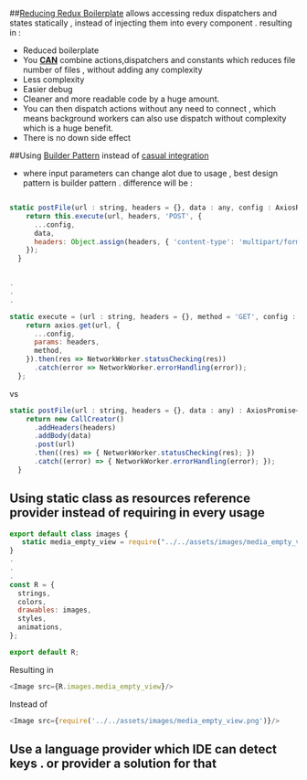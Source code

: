 ##[Reducing Redux Boilerplate](https://redux.js.org/recipes/reducing-boilerplate)
 allows accessing redux dispatchers and states statically , instead of injecting them into every component . resulting in :
 - Reduced boilerplate 
 - You <u><b>CAN</b></u> combine actions,dispatchers and constants which reduces file number of files , without adding any complexity
 - Less complexity 
 - Easier debug 
 - Cleaner and more readable code by a huge amount. 
 - You can then dispatch actions without any need to connect , which means background workers can also use dispatch without complexity which is a huge benefit.
 - There is no down side effect

##Using [Builder Pattern](https://github.com/pixelsandcode/reactnative-dev-kit/blob/master/src/network/CallCreator.tsx) instead of [casual integration](https://github.com/pixelsandcode/web-boilerplate/blob/develop/src/network/HttpRequest.js)

- where input parameters can change alot due to usage , best design pattern is builder pattern . difference will be : 

````javascript

static postFile(url : string, headers = {}, data : any, config : AxiosRequestConfig = {}) {
    return this.execute(url, headers, 'POST', {
      ...config,
      data,
      headers: Object.assign(headers, { 'content-type': 'multipart/form-data' }),
    });
  }


.
.
.

static execute = (url : string, headers = {}, method = 'GET', config : AxiosRequestConfig) : AxiosPromise<AxiosResponse> => {
    return axios.get(url, {
      ...config,
      params: headers,
      method,
    }).then(res => NetworkWorker.statusChecking(res))
      .catch(error => NetworkWorker.errorHandling(error));
  };

```` 
vs 

````javascript
static postFile(url : string, headers = {}, data : any) : AxiosPromise<AxiosResponse> =>{
    return new CallCreator()
      .addHeaders(headers)
      .addBody(data)
      .post(url)
      .then((res) => { NetworkWorker.statusChecking(res); })
      .catch((error) => { NetworkWorker.errorHandling(error); });
  }
````

## Using static class as resources reference provider instead of requiring in every usage

````javascript
export default class images {
   static media_empty_view = require("../../assets/images/media_empty_view.png");
}
.
.
.
const R = {
  strings,
  colors,
  drawables: images,
  styles,
  animations,
};

export default R;
````

Resulting in 
````javascript
<Image src={R.images.media_empty_view}/>
````
Instead of 
````javascript
<Image src={require('../../assets/images/media_empty_view.png')}/>
````

## Use a language provider which IDE can detect keys . or provider a solution for that

